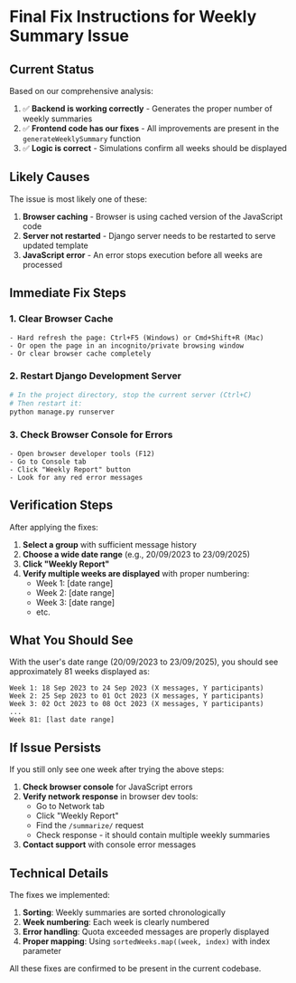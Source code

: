 # Final Fix Instructions for Weekly Summary Issue

## Current Status

Based on our comprehensive analysis:

1. ✅ **Backend is working correctly** - Generates the proper number of weekly summaries
2. ✅ **Frontend code has our fixes** - All improvements are present in the `generateWeeklySummary` function
3. ✅ **Logic is correct** - Simulations confirm all weeks should be displayed

## Likely Causes

The issue is most likely one of these:

1. **Browser caching** - Browser is using cached version of the JavaScript code
2. **Server not restarted** - Django server needs to be restarted to serve updated template
3. **JavaScript error** - An error stops execution before all weeks are processed

## Immediate Fix Steps

### 1. Clear Browser Cache
```
- Hard refresh the page: Ctrl+F5 (Windows) or Cmd+Shift+R (Mac)
- Or open the page in an incognito/private browsing window
- Or clear browser cache completely
```

### 2. Restart Django Development Server
```bash
# In the project directory, stop the current server (Ctrl+C)
# Then restart it:
python manage.py runserver
```

### 3. Check Browser Console for Errors
```
- Open browser developer tools (F12)
- Go to Console tab
- Click "Weekly Report" button
- Look for any red error messages
```

## Verification Steps

After applying the fixes:

1. **Select a group** with sufficient message history
2. **Choose a wide date range** (e.g., 20/09/2023 to 23/09/2025)
3. **Click "Weekly Report"**
4. **Verify multiple weeks are displayed** with proper numbering:
   - Week 1: [date range]
   - Week 2: [date range]
   - Week 3: [date range]
   - etc.

## What You Should See

With the user's date range (20/09/2023 to 23/09/2025), you should see approximately 81 weeks displayed as:

```
Week 1: 18 Sep 2023 to 24 Sep 2023 (X messages, Y participants)
Week 2: 25 Sep 2023 to 01 Oct 2023 (X messages, Y participants)
Week 3: 02 Oct 2023 to 08 Oct 2023 (X messages, Y participants)
...
Week 81: [last date range]
```

## If Issue Persists

If you still only see one week after trying the above steps:

1. **Check browser console** for JavaScript errors
2. **Verify network response** in browser dev tools:
   - Go to Network tab
   - Click "Weekly Report"
   - Find the `/summarize/` request
   - Check response - it should contain multiple weekly summaries
3. **Contact support** with console error messages

## Technical Details

The fixes we implemented:

1. **Sorting**: Weekly summaries are sorted chronologically
2. **Week numbering**: Each week is clearly numbered
3. **Error handling**: Quota exceeded messages are properly displayed
4. **Proper mapping**: Using `sortedWeeks.map((week, index)` with index parameter

All these fixes are confirmed to be present in the current codebase.